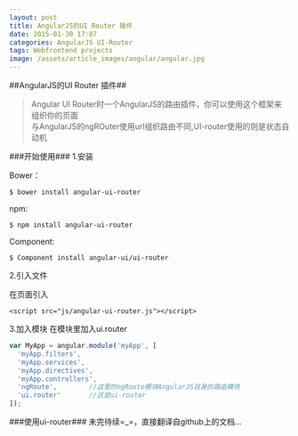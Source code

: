 ```yaml
---
layout: post
title: AngularJS的UI Router 插件
date: 2015-01-30 17:07
categories: AngularJS UI-Router
tags: Webfrontend projects
image: /assets/article_images/angular/angular.jpg
---
```


##AngularJS的UI Router 插件##
> Angular UI Router时一个AngularJS的路由插件，你可以使用这个框架来组织你的页面
><br>
>与AngularJS的ngROuter使用url组织路由不同,UI-router使用的则是状态自动机

###开始使用###
1.安装

Bower：   

``` $ bower install angular-ui-router ``` <br>

npm:      

``` $ npm install angular-ui-router ``` <br>

Component: 

``` $ Component install angular-ui/ui-router ``` <br>

2.引入文件

在页面引入　

```<script src="js/angular-ui-router.js"></script>``` <br>

3.加入模块
在模块里加入ui.router

```javascript
var MyApp = angular.module('myApp', [
  'myApp.filters',
  'myApp.services',
  'myApp.directives',
  'myApp.controllers',
  'ngRoute',        //这里的ngRoute模块AngularJS自身的路由模块
  'ui.router'       //这是ui-router
]);
```

###使用ui-router###
未完待续=_=，直接翻译自github上的文档...

